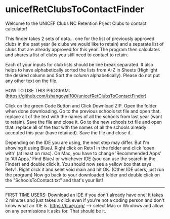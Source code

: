 # unicefRetClubsToContactFinder

Welcome to the UNICEF Clubs NC Retention Prject Clubs to contact calculator!

This finder takes 2 sets of data... one for the list of previously approved clubs in the past year (ie clubs we would like to retain) and a separate list of clubs 
that are already approved for this year. The program then calculates and shares a list of clubs you still need to contact to retain.

Each of your inputs for club lists should be line break separated. It also helps to have alphabetically sorted the lists from A-Z in Sheets (Highlight the desired column and Sort the *column* alphabetically). Please do not put any other text on the file.



HOW TO USE THIS PROGRAM: (https://github.com/ishangoyal100/unicefRetClubsToContactFinder)

Click on the green Code Button and Click Download ZIP. Open the folder when done downloading.
Go to the previous schools txt file and open that. replace all of the text with the names of all the schools from last year (want to retain). Save the file and close it.
Go to the new schools txt file and open that. replace all of the text with the names of all the schools already accepted this year (have retained). Save the file and close it.

Depending on the IDE you are using, the next step may differ. But I'm showing it using BlueJ.
Right click on Retv1 in the folder and click 'open with' (at least on mac). On Mac, you have to change 'Recommended Apps' to 'All Apps.'
Find BlueJ or whichever IDE (you can use the search in the Finder) and double click it.
You should now see a yellow box that says Retv1. Right click it and selet void main and hit OK. (Other IDE users, just run the program)
Now go back to your downloaded folder and double click on the "SchoolsToContact.txt" and that's your list!

----------
FIRST TIME USERS:
Download an IDE if you don't already have one! It takes 2 minutes and just takes a click even if you're not a coding person and don't know what an IDE is.
https://bluej.org/   --> select Mac or Windows and allow on any permissions it asks for. That should be it.

